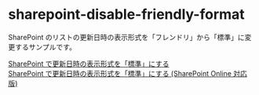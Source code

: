 ﻿# sharepoint-disable-friendly-format

SharePoint のリストの更新日時の表示形式を「フレンドリ」から「標準」に変更するサンプルです。

[SharePoint で更新日時の表示形式を「標準」にする](http://blog.karamem0.jp/entry/2015/04/27/190000)  
[SharePoint で更新日時の表示形式を「標準」にする (SharePoint Online 対応版)](http://blog.karamem0.jp/entry/2015/11/05/190000)
